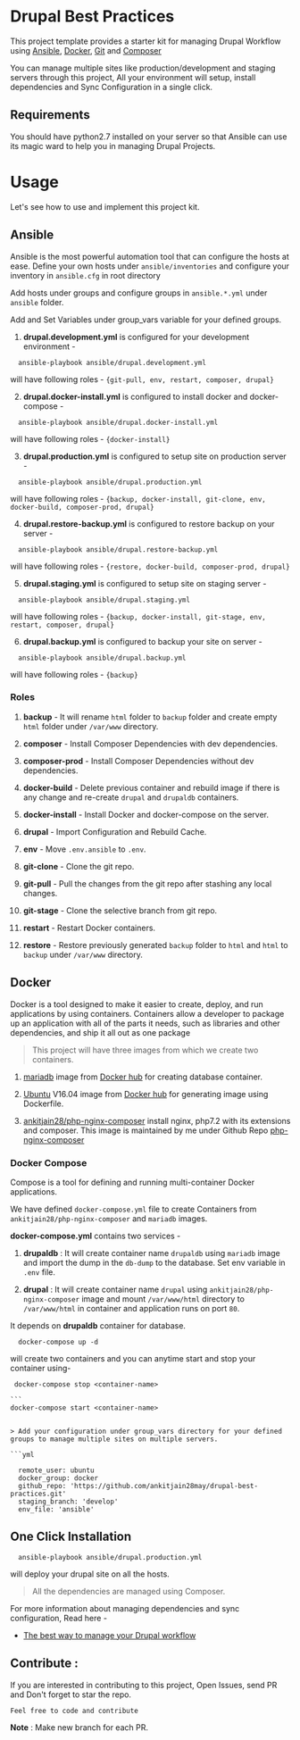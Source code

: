 # Drupal Best Practices

This project template provides a starter kit for managing Drupal Workflow using [Ansible](https://www.ansible.com/), [Docker](https://docker.com/), [Git](https://git-scm.com/) and [Composer](https://getcomposer.org/)

You can manage multiple sites like production/development and staging servers through this project, All your environment will setup, install dependencies and Sync Configuration in a single click.

## Requirements

You should have python2.7 installed on your server so that Ansible can use its magic ward to help you in managing Drupal Projects.

# Usage

  Let's see how to use and implement this project kit.

## Ansible

Ansible is the most powerful automation tool that can configure the hosts at ease. Define your own hosts under `ansible/inventories` and configure your inventory in `ansible.cfg` in root directory

Add hosts under groups and configure groups in `ansible.*.yml` under `ansible` folder.

Add and Set Variables under group_vars variable for your defined groups.

1. **drupal.development.yml** is configured for your development environment -

  ```shell
    ansible-playbook ansible/drupal.development.yml
  ```
  will have following roles -
  `{git-pull, env, restart, composer, drupal}`

2. **drupal.docker-install.yml** is configured to install docker and docker-compose -

  ```shell
    ansible-playbook ansible/drupal.docker-install.yml
  ```
  will have following roles -
  `{docker-install}`

3. **drupal.production.yml** is configured to setup site on production server -

  ```shell
    ansible-playbook ansible/drupal.production.yml
  ```
  will have following roles -
  `{backup, docker-install, git-clone, env, docker-build, composer-prod, drupal}`

4. **drupal.restore-backup.yml** is configured to restore backup on your server -

  ```shell
    ansible-playbook ansible/drupal.restore-backup.yml
  ```
  will have following roles -
  `{restore, docker-build, composer-prod, drupal}`

5. **drupal.staging.yml** is configured to setup site on staging server -

  ```shell
    ansible-playbook ansible/drupal.staging.yml
  ```
  will have following roles -
  `{backup, docker-install, git-stage, env, restart, composer, drupal}`

6. **drupal.backup.yml** is configured to backup your site on server -

  ```shell
    ansible-playbook ansible/drupal.backup.yml
  ```
  will have following roles -
  `{backup}`

### Roles

1. **backup** - It will rename `html` folder to `backup` folder and create empty `html` folder under `/var/www` directory.

2. **composer** - Install Composer Dependencies with dev dependencies.

3. **composer-prod** - Install Composer Dependencies without dev dependencies.

4. **docker-build** - Delete previous container and rebuild image if there is any change and re-create `drupal` and `drupaldb` containers.

5. **docker-install** - Install Docker and docker-compose on the server.

6. **drupal** - Import Configuration and Rebuild Cache.

7. **env** - Move `.env.ansible` to `.env`.

8. **git-clone** - Clone the git repo.

9. **git-pull** - Pull the changes from the git repo after stashing any local changes.

10. **git-stage** - Clone the selective branch from git repo.

11. **restart** - Restart Docker containers.

12. **restore** - Restore previously generated `backup` folder to `html` and `html` to `backup` under `/var/www` directory.

## Docker

Docker is a tool designed to make it easier to create, deploy, and run applications by using containers. Containers allow a developer to package up an application with all of the parts it needs, such as libraries and other dependencies, and ship it all out as one package

> This project will have three images from which we create two containers.

1. [mariadb](https://hub.docker.com/_/mariadb/) image from [Docker hub](https://hub.docker.com) for creating database container.

2. [Ubuntu](https://hub.docker.com/_/ubuntu/) V16.04 image from [Docker hub](https://hub.docker.com) for generating image using Dockerfile.

3. [ankitjain28/php-nginx-composer](https://hub.docker.com/r/ankitjain28/php-nginx-composer/) install nginx, php7.2 with its extensions and composer. This image is maintained by me under Github Repo [php-nginx-composer](https://github.com/ankitjain28may/php-nginx-composer)

### Docker Compose

Compose is a tool for defining and running multi-container Docker applications.

We have defined `docker-compose.yml` file to create Containers from `ankitjain28/php-nginx-composer` and `mariadb` images.

**docker-compose.yml** contains two services -

1. **drupaldb** : It will create container name `drupaldb` using `mariadb` image and import the dump in the `db-dump` to the database. Set env variable in `.env` file.

2. **drupal** : It will create container name `drupal` using `ankitjain28/php-nginx-composer` image and mount `/var/www/html` directory to `/var/www/html` in container and application runs on port `80`.

It depends on **drupaldb** container for database.

  ```
    docker-compose up -d
  ```
 will create two containers and you can anytime start and stop your container using-

   ```
    docker-compose stop <container-name>
  ```

    ```
    docker-compose start <container-name>
  ```

> Add your configuration under group_vars directory for your defined groups to manage multiple sites on multiple servers.

  ```yml

    remote_user: ubuntu
    docker_group: docker
    github_repo: 'https://github.com/ankitjain28may/drupal-best-practices.git'
    staging_branch: 'develop'
    env_file: 'ansible'

  ```
## One Click Installation

  ```shell
    ansible-playbook ansible/drupal.production.yml
  ```

  will deploy your drupal site on all the hosts.

> All the dependencies are managed using Composer.

For more information about managing dependencies and sync configuration, Read here -

 - [The best way to manage your Drupal workflow](http://ankitjain28.me/best-way-managing-drupal-workflow)

## Contribute :

  If you are interested in contributing to this project, Open Issues, send PR and Don't forget to star the repo.

    Feel free to code and contribute

**Note** :  Make new branch for each PR.


